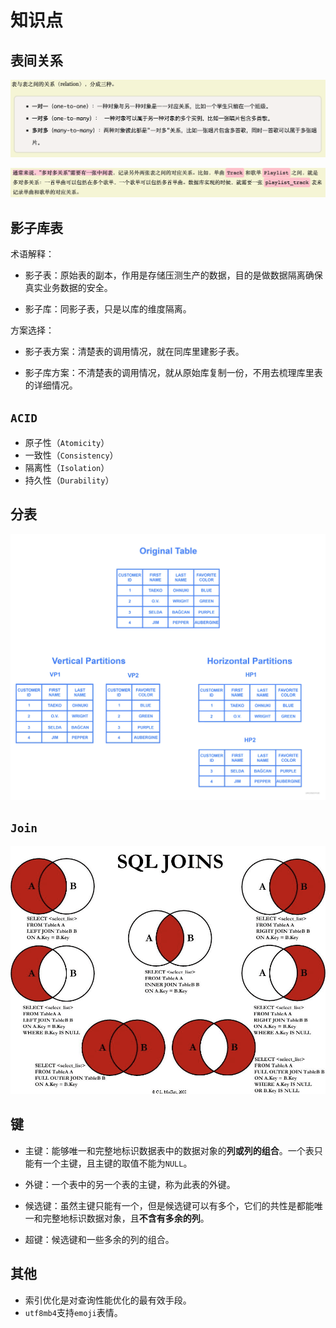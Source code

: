 # 知识点

## 表间关系

![](/img/0068.png)

![](/img/0069.png)

## 影子库表

术语解释：

- 影子表：原始表的副本，作用是存储压测生产的数据，目的是做数据隔离确保真实业务数据的安全。

- 影子库：同影子表，只是以库的维度隔离。

方案选择：

- 影子表方案：清楚表的调用情况，就在同库里建影子表。

- 影子库方案：不清楚表的调用情况，就从原始库复制一份，不用去梳理库里表的详细情况。

## `ACID`

- 原子性（`Atomicity`）
- 一致性（`Consistency`）
- 隔离性（`Isolation`）
- 持久性（`Durability`）

## 分表

![](/img/0071.png)

## `Join`

![](/img/0072.png)

## 键

- 主键：能够唯一和完整地标识数据表中的数据对象的**列或列的组合**。一个表只能有一个主键，且主键的取值不能为`NULL`。
- 外键：一个表中的另一个表的主键，称为此表的外键。
- 候选键：虽然主键只能有一个，但是候选键可以有多个，它们的共性是都能唯一和完整地标识数据对象，且**不含有多余的列**。

- 超键：候选键和一些多余的列的组合。

## 其他

- 索引优化是对查询性能优化的最有效手段。
- `utf8mb4`支持`emoji`表情。

